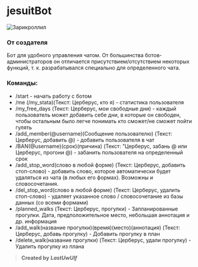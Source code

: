 # jesuitBot

![Зарикроллил](https://media.tenor.com/VFFJ8Ei3C2IAAAAM/rickroll-rick.gif)

### От создателя
Бот для удобного управления чатом. От большинства ботов-администраторов он отличается присутствием/отсутствием некоторых
функций, т. к. разрабатывался специально для определенного чата.

### Команды:
* /start - начать работу с ботом
* /me (/my_stata)(Текст: Церберус, кто я) - статистика пользователя
* /my_free_days (Текст: Церберус, мои свободные дни) - каждый пользователь может добавить себе дни, в которые он 
свободен, чтобы остальным было легче понимать кто сможет/не сможет пойти гулять
* /add_member(@username)(Сообщение пользователю) (Текст: Церберус, добавить @) - добавить пользователя в чат
* /BAN(@username)(срок)(причина) (Текст: "Церберус, забань @ или Церберус, прогони @) - забанить пользователя на 
определенный срок
* /add_stop_word(слово в любой форме) (Текст: Церберус, добавить стоп-слово) - добавить слово, которое автоматически
будет удаляться из чата (в любых его формах). Возможны и словосочетания.
* /del_stop_word(слово в любой форме) (Текст: Церберус, удалить стоп-слово) - удаляет указанное слово / словосочетание
из базы данных (со всеми формами)
* /planned_walks (Текст: Церберус, прогулки) - Запланированные прогулки. Дата, предположительное место, небольшая 
аннотация и др. информация
* /add_walk(название прогулки)(время)(место)(аннотация) (Текст: Церберус, добавь прогулку) - Добавить прогулку в план
* /delete_walk(название прогулки) (Текст: Церберус, удали прогулку) - Удалить прогулку из плана

> **Created by** ***LastUwUlf***
